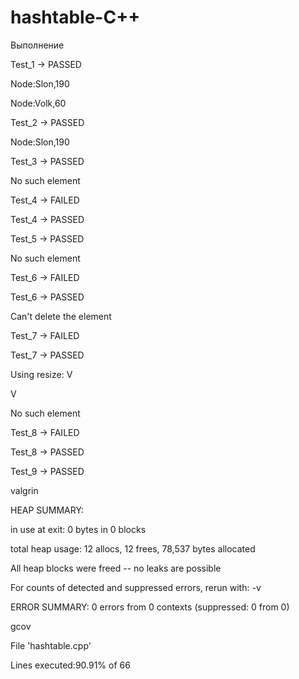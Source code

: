 # hashtable-C++

Выполнение

Test_1	->	PASSED

Node:Slon,190

Node:Volk,60

Test_2	->	PASSED

Node:Slon,190

Test_3	->	PASSED

No such element

Test_4	->	FAILED

Test_4	->	PASSED

Test_5	->	PASSED

No such element

Test_6	->	FAILED

Test_6	->	PASSED

Can't delete the element

Test_7	->	FAILED

Test_7	->	PASSED

Using resize: V

V

No such element

Test_8	->	FAILED

Test_8	->	PASSED

Test_9	->	PASSED


valgrin

 HEAP SUMMARY:

in use at exit: 0 bytes in 0 blocks

total heap usage: 12 allocs, 12 frees, 78,537 bytes allocated

 All heap blocks were freed -- no leaks are possible
 
 For counts of detected and suppressed errors, rerun with: -v

ERROR SUMMARY: 0 errors from 0 contexts (suppressed: 0 from 0)



gcov

File 'hashtable.cpp'

Lines executed:90.91% of 66



